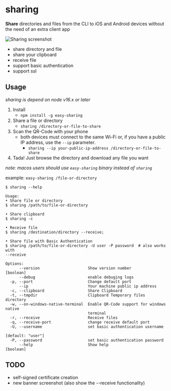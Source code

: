 # sharing

**Share** directories and files from the CLI to iOS and Android devices without the need of an extra client app

![Sharing screenshot](/doc/sharing-banner.svg?raw=true "Sharing a directory")

- share directory and file
- share your clipboard
- receive file
- support basic authentication
- support ssl

## Usage
*sharing is depend on node v16.x or later*
1. Install
    - `npm install -g easy-sharing`
2. Share a file or directory
    - `sharing /directory-or-file-to-share`
3. Scan the QR-Code with your phone
    -  both devices must connect to the same Wi-Fi or, if you have a public IP address, use the `--ip` parameter.
        - `sharing --ip your-public-ip-address /directory-or-file-to-share`
4. Tada! Just browse the directory and download any file you want

*note: macos users should use `easy-sharing` binary instead of `sharing`*

example: `easy-sharing /file-or-directory`

```
$ sharing --help

Usage:
• Share file or directory
$ sharing /path/to/file-or-directory

• Share clipboard
$ sharing -c

• Receive file
$ sharing /destination/directory --receive;

• Share file with Basic Authentication
$ sharing /path/to/file-or-directory -U user -P password  # also works with
--receive

Options:
      --version                     Show version number                [boolean]
      --debug                       enable debuging logs
  -p, --port                        Change default port
      --ip                          Your machine public ip address
  -c, --clipboard                   Share Clipboard
  -t, --tmpdir                      Clipboard Temporary files directory
  -w, --on-windows-native-terminal  Enable QR-Code support for windows native
                                    terminal
  -r, --receive                     Receive files
  -q, --receive-port                change receive default port
  -U, --username                    set basic authentication username
                                                               [default: "user"]
  -P, --password                    set basic authentication password
      --help                        Show help                          [boolean]
```

## TODO
- self-signed certificate creation
- new banner screenshot (also show the --receive functionality)
